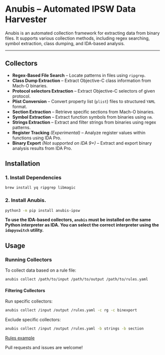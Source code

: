 # Anubis – Automated IPSW Data Harvester

Anubis is an automated collection framework for extracting data from binary files.
It supports various
collection methods, including regex searching, symbol extraction, class dumping, and IDA-based
analysis.

---

## Collectors

- **Regex-Based File Search** – Locate patterns in files using `ripgrep`.
- **Class Dump Extraction** – Extract Objective-C class information from Mach-O binaries.
- **Protocol selectors Extraction** – Extract Objective-C selectors of given protocol.
- **Plist Conversion** – Convert property list (`plist`) files to structured `YAML` format.
- **Section Extraction** – Retrieve specific sections from Mach-O binaries.
- **Symbol Extraction** – Extract function symbols from binaries using `nm`.
- **Strings Extraction** – Extract and filter strings from binaries using regex patterns.
- **Register Tracking** *(Experimental)* – Analyze register values within functions using IDA Pro.
- **Binary Export** *(Not supported on IDA 9+)* – Extract and export binary analysis results from IDA Pro.

## Installation

### 1. Install Dependencies

```sh
brew install yq ripgrep libmagic
```

### 2. Install Anubis.

```sh
python3 -m pip install anubis-ipsw
```

**To use the IDA-based collectors, `anubis` must be installed on the same Python interpreter as IDA.
You can select the correct interpreter using the `idapyswitch` utility.**

## Usage

### Running Collectors

To collect data based on a rule file:

```sh
anubis collect /path/to/input /path/to/output /path/to/rules.yaml
```

#### Filtering Collectors

Run specific collectors:

```sh
anubis collect /input /output /rules.yaml -c rg -c binexport
```

Exclude specific collectors:

```sh
anubis collect /input /output /rules.yaml -b strings -b section
```

[Rules example](example_rules.yaml)

Pull requests and issues are welcome!  

